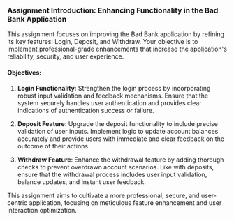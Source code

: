 ### Assignment Introduction: Enhancing Functionality in the Bad Bank Application

This assignment focuses on improving the Bad Bank application by refining its key features: Login, Deposit, and Withdraw. Your objective is to implement professional-grade enhancements that increase the application's reliability, security, and user experience.

#### Objectives:

1. **Login Functionality**: Strengthen the login process by incorporating robust input validation and feedback mechanisms. Ensure that the system securely handles user authentication and provides clear indications of authentication success or failure.

2. **Deposit Feature**: Upgrade the deposit functionality to include precise validation of user inputs. Implement logic to update account balances accurately and provide users with immediate and clear feedback on the outcome of their actions.

3. **Withdraw Feature**: Enhance the withdrawal feature by adding thorough checks to prevent overdrawn account scenarios. Like with deposits, ensure that the withdrawal process includes user input validation, balance updates, and instant user feedback.

This assignment aims to cultivate a more professional, secure, and user-centric application, focusing on meticulous feature enhancement and user interaction optimization.
